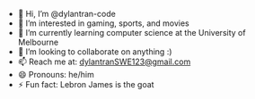 - 👋 Hi, I’m @dylantran-code
- 👀 I’m interested in gaming, sports, and movies
- 🌱 I’m currently learning computer science at the University of Melbourne
- 💞️ I’m looking to collaborate on anything :)
- 📫 Reach me at: dylantranSWE123@gmail.com
- 😄 Pronouns: he/him
- ⚡ Fun fact: Lebron James is the goat

<!---
dylantran-code/dylantran-code is a ✨ special ✨ repository because its `README.md` (this file) appears on your GitHub profile.
You can click the Preview link to take a look at your changes.
--->
